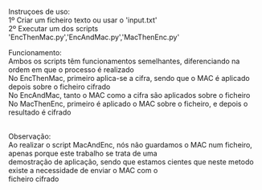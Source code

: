 Instruçoes de uso: <br/>
1º Criar um ficheiro texto ou usar o 'input.txt' <br/>
2º Executar um dos scripts 'EncThenMac.py','EncAndMac.py','MacThenEnc.py' <br/>


Funcionamento: <br/>
Ambos os scripts têm funcionamentos semelhantes, diferenciando na ordem em que o processo é realizado <br/>
No EncThenMac, primeiro aplica-se a cifra, sendo que o  MAC é aplicado depois sobre o ficheiro cifrado<br/>
No EncAndMac, tanto o MAC como a cifra são aplicados sobre o ficheiro<br/>
No MacThenEnc, primeiro é aplicado o MAC sobre o ficheiro, e depois o resultado é cifrado<br/>
 <br/>



Observação:<br/>
Ao realizar o script MacAndEnc, nós não guardamos o MAC num ficheiro, apenas porque este trabalho se trata de uma <br/>
demostração de aplicação, sendo que estamos cientes que neste metodo existe a necessidade de enviar o MAC com o <br/>
ficheiro cifrado <br/>
